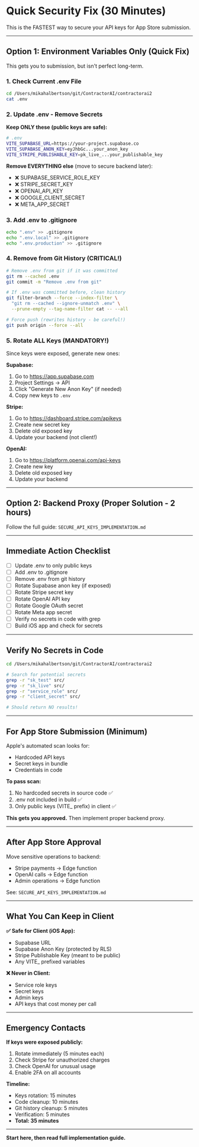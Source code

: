 # Quick Security Fix (30 Minutes)

This is the FASTEST way to secure your API keys for App Store submission.

---

## Option 1: Environment Variables Only (Quick Fix)

This gets you to submission, but isn't perfect long-term.

### 1. Check Current .env File

```bash
cd /Users/mikahalbertson/git/ContractorAI/contractorai2
cat .env
```

### 2. Update .env - Remove Secrets

**Keep ONLY these (public keys are safe):**

```bash
# .env
VITE_SUPABASE_URL=https://your-project.supabase.co
VITE_SUPABASE_ANON_KEY=eyJhbGc...your_anon_key
VITE_STRIPE_PUBLISHABLE_KEY=pk_live_...your_publishable_key
```

**Remove EVERYTHING else** (move to secure backend later):
- ❌ SUPABASE_SERVICE_ROLE_KEY
- ❌ STRIPE_SECRET_KEY
- ❌ OPENAI_API_KEY
- ❌ GOOGLE_CLIENT_SECRET
- ❌ META_APP_SECRET

### 3. Add .env to .gitignore

```bash
echo ".env" >> .gitignore
echo ".env.local" >> .gitignore
echo ".env.production" >> .gitignore
```

### 4. Remove from Git History (CRITICAL!)

```bash
# Remove .env from git if it was committed
git rm --cached .env
git commit -m "Remove .env from git"

# If .env was committed before, clean history
git filter-branch --force --index-filter \
  "git rm --cached --ignore-unmatch .env" \
  --prune-empty --tag-name-filter cat -- --all

# Force push (rewrites history - be careful!)
git push origin --force --all
```

### 5. Rotate ALL Keys (MANDATORY!)

Since keys were exposed, generate new ones:

**Supabase:**
1. Go to https://app.supabase.com
2. Project Settings → API
3. Click "Generate New Anon Key" (if needed)
4. Copy new keys to `.env`

**Stripe:**
1. Go to https://dashboard.stripe.com/apikeys
2. Create new secret key
3. Delete old exposed key
4. Update your backend (not client!)

**OpenAI:**
1. Go to https://platform.openai.com/api-keys
2. Create new key
3. Delete old exposed key
4. Update your backend

---

## Option 2: Backend Proxy (Proper Solution - 2 hours)

Follow the full guide: `SECURE_API_KEYS_IMPLEMENTATION.md`

---

## Immediate Action Checklist

- [ ] Update .env to only public keys
- [ ] Add .env to .gitignore
- [ ] Remove .env from git history
- [ ] Rotate Supabase anon key (if exposed)
- [ ] Rotate Stripe secret key
- [ ] Rotate OpenAI API key
- [ ] Rotate Google OAuth secret
- [ ] Rotate Meta app secret
- [ ] Verify no secrets in code with grep
- [ ] Build iOS app and check for secrets

---

## Verify No Secrets in Code

```bash
cd /Users/mikahalbertson/git/ContractorAI/contractorai2

# Search for potential secrets
grep -r "sk_test" src/
grep -r "sk_live" src/
grep -r "service_role" src/
grep -r "client_secret" src/

# Should return NO results!
```

---

## For App Store Submission (Minimum)

Apple's automated scan looks for:
- Hardcoded API keys
- Secret keys in bundle
- Credentials in code

**To pass scan:**
1. No hardcoded secrets in source code ✅
2. .env not included in build ✅
3. Only public keys (VITE_ prefix) in client ✅

**This gets you approved.** Then implement proper backend proxy.

---

## After App Store Approval

Move sensitive operations to backend:
- Stripe payments → Edge function
- OpenAI calls → Edge function
- Admin operations → Edge function

See: `SECURE_API_KEYS_IMPLEMENTATION.md`

---

## What You Can Keep in Client

**✅ Safe for Client (iOS App):**
- Supabase URL
- Supabase Anon Key (protected by RLS)
- Stripe Publishable Key (meant to be public)
- Any VITE_ prefixed variables

**❌ Never in Client:**
- Service role keys
- Secret keys
- Admin keys
- API keys that cost money per call

---

## Emergency Contacts

**If keys were exposed publicly:**
1. Rotate immediately (5 minutes each)
2. Check Stripe for unauthorized charges
3. Check OpenAI for unusual usage
4. Enable 2FA on all accounts

**Timeline:**
- Keys rotation: 15 minutes
- Code cleanup: 10 minutes
- Git history cleanup: 5 minutes
- Verification: 5 minutes
- **Total: 35 minutes**

---

**Start here, then read full implementation guide.**
